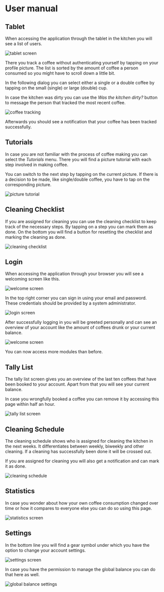 # User manual

## Tablet

When accessing the application through the tablet in the kitchen you will see a list of users.

![tablet screen](images/app-tablet-overview.png "tablet screen")

There you track a coffee without authenticating yourself by tapping on your profile picture. The list is sorted by the
amount of coffee a person consumed so you might have to scroll down a little bit.

In the following dialog you can select either a single or a double coffee by tapping on the small (single) or large
(double) cup.

In case the kitchen was dirty you can use the *Was the kitchen dirty?* button to message the person that tracked the
most recent coffee.

![coffee tracking](images/app-tablet-track.png "coffee tracking")

Afterwards you should see a notification that your coffee has been tracked successfully.

## Tutorials

In case you are not familiar with the process of coffee making you can select the *Tutorials* menu. There you will find
a picture tutorial with each step involved in making coffee.

You can switch to the next step by tapping on the current picture. If there is a decision to be made, like single/double
coffee, you have to tap on the corresponding picture.

![picture tutorial](images/app-tutorial.png "picture tutorial")

## Cleaning Checklist

If you are assigned for cleaning you can use the cleaning checklist to keep track of the necessary steps. By tapping
on a step you can mark them as done. On the bottom you will find a button for resetting the checklist and marking the
cleaning as done.

![cleaning checklist](images/app-checklist.png "cleaning checklist")

## Login

When accessing the application through your browser you will see a welcoming screen like this.

![welcome screen](images/app-welcome.png "welcome screen")

In the top right corner you can sign in using your email and password. These credentials should be provided by a system
administrator.

![login screen](images/app-login.png "login screen")

After successfully logging in you will be greeted personally and can see an overview of your account like the amount
of coffees drunk or your current balance.

![welcome screen](images/app-welcome-user.png "welcome screen")

You can now access more modules than before.

## Tally List

The tally list screen gives you an overview of the last ten coffees that have been booked to your account. Apart from
that you will see your current balance.

In case you wrongfully booked a coffee you can remove it by accessing this page within half an hour.

![tally list screen](images/app-tally.png "tally list screen")

## Cleaning Schedule

The cleaning schedule shows who is assigned for cleaning the kitchen in the next weeks. It differentiates between
weekly, biweekly and other cleaning. If a cleaning has successfully been done it will be crossed out.

If you are assigned for cleaning you will also get a notification and can mark it as done.

![cleaning schedule](images/app-schedule.png "cleaning schedule")

## Statistics

In case you wonder about how your own coffee consumption changed over time or how it compares to everyone else you can
do so using this page.

![statistics screen](images/app-statistics.png "statistics screen")

## Settings

In the bottom line you will find a gear symbol under which you have the option to change your account settings.

![settings screen](images/app-settings.png "settings screen")

In case you have the permission to manage the global balance you can do that here as well.

![global balance settings](images/app-balance.png "global balance settings")

